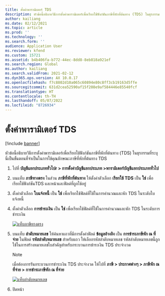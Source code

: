 ```yaml
---
title: ตั้งค่าพารามิเตอร์ TDS
description: หัวข้อนี้อธิบายวิธีการตั้งค่าพารามิเตอร์เพื่อเรียกใช้ฟังก์ชันภาษีที่หักที่ต้นทาง (TDS) ในธุรกรรมที่ระบุ นี่เป็นขั้นตอนที่จําเป็นในการใช้คุณลักษณะภาษีที่หักที่ต้นทาง TDS
author: kailiang
ms.date: 02/12/2021
ms.topic: article
ms.prod: ''
ms.technology: ''
ms.search.form: ''
audience: Application User
ms.reviewer: kfend
ms.custom: 15721
ms.assetid: b4b406fa-b772-44ec-8dd8-8eb818a921ef
ms.search.region: Global
ms.author: kailiang
ms.search.validFrom: 2021-02-12
ms.dyn365.ops.version: AX 10.0.17
ms.openlocfilehash: f7c8802d10a065c60894e80c8ff3cb19163d5ffe
ms.sourcegitcommit: 631d2cea52590af15f208e9af584446e85540fcf
ms.translationtype: HT
ms.contentlocale: th-TH
ms.lasthandoff: 05/07/2022
ms.locfileid: "8726934"
---
```

# <a name="set-the-tds-parameters"></a>ตั้งค่าพารามิเตอร์ TDS

[!include [banner](../includes/banner.md)]

หัวข้อนี้อธิบายวิธีการตั้งค่าพารามิเตอร์เพื่อเรียกใช้ฟังก์ชันภาษีที่หักที่ต้นทาง (TDS) ในธุรกรรมที่ระบุ นี่เป็นขั้นตอนที่จําเป็นในการใช้คุณลักษณะภาษีที่หักที่ต้นทาง TDS

1. ไปที่ **บัญชีแยกประเภททั่วไปr \> การตั้งค่าบัญชีแยกประเภท \>พารามิเตอร์บัญชีแยกประเภททั่วไป**
2. บนแท็บ **ภาษีทางตรง** ในส่วน **ภาษีที่หักที่ต้นทาง** ให้ตั้งค่าตัวเลือก **เรียกใช้ TDS** เป็น **ใช่** เพื่อเรียกใช้ฟังก์ชันTDS และหน้าและฟิลด์ที่ถูกใช้อยู่
3. ตั้งค่าตัวเลือก **ใบแจ้งหนี้** เป็น **ใช่** เพื่อเรียกใช้ฟิลด์ที่ใช้ในการคํานวณและหัก TDS ในระดับใบแจ้งหนี้
4. ตั้งค่าตัวเลือก **การชำระเงิน** เป็น **ใช่** เพื่อเรียกใช้ฟิลด์ที่ใช้ในการคํานวณและหัก TDS ในระดับการชำระเงิน

    [![แท็บภาษีทางตรง](./media/apac-ind-TDS-1.png)](./media/apac-ind-TDS-1.png)

5. บนแท็บ **ลำดับหมายเลข** ให้ค้นหาแถวที่มีการตั้งค่าฟิลด์ **ข้อมูลอ้างอิง** เป็น **การชำระภาษีหัก ณ ที่จ่าย** ในฟิลด์ **รหัสลำดับหมายเลข** สำหรับแถว ให้เลือกรหัสลำดับหมายเลข รหัสลำดับหมายเลขนี้ถูกใช้ในการสร้างหมายเลขใบสำคัญสำหรับกระบวนการชําระเงิน TDS ประจำงวด

    > [!NOTE]
    > เมื่อต้องการรันกระบวนการชําระเงิน TDS ประจำงวด ให้ไปที่ **ภาษี \>  ประกาศต่างๆ \> ภาษีหัก ณ ที่จ่าย \> การชำระภาษีหัก ณ ที่จ่าย**

    [![แท็บลำดับหมายเลข](./media/apac-ind-TDS-2.png)](./media/apac-ind-TDS-2.png)

6. ปิดหน้า
